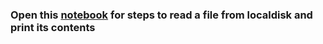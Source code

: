 ### Open this [notebook](https://github.com/prakhyatkarri/read-file-localdisk-python/blob/main/read-file-from-localdisk.ipynb) for steps to read a file from localdisk and print its contents
